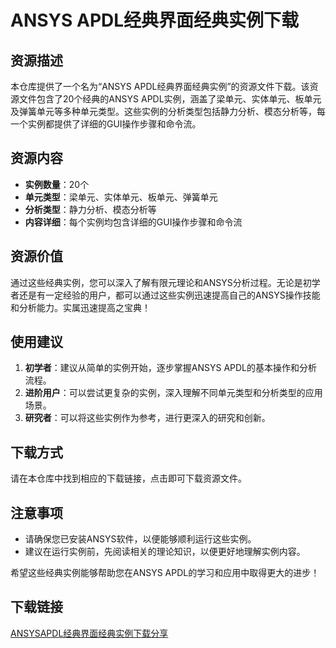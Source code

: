 # ANSYS APDL经典界面经典实例下载

## 资源描述

本仓库提供了一个名为“ANSYS APDL经典界面经典实例”的资源文件下载。该资源文件包含了20个经典的ANSYS APDL实例，涵盖了梁单元、实体单元、板单元及弹簧单元等多种单元类型。这些实例的分析类型包括静力分析、模态分析等，每一个实例都提供了详细的GUI操作步骤和命令流。

## 资源内容

- **实例数量**：20个
- **单元类型**：梁单元、实体单元、板单元、弹簧单元
- **分析类型**：静力分析、模态分析等
- **内容详细**：每个实例均包含详细的GUI操作步骤和命令流

## 资源价值

通过这些经典实例，您可以深入了解有限元理论和ANSYS分析过程。无论是初学者还是有一定经验的用户，都可以通过这些实例迅速提高自己的ANSYS操作技能和分析能力。实属迅速提高之宝典！

## 使用建议

1. **初学者**：建议从简单的实例开始，逐步掌握ANSYS APDL的基本操作和分析流程。
2. **进阶用户**：可以尝试更复杂的实例，深入理解不同单元类型和分析类型的应用场景。
3. **研究者**：可以将这些实例作为参考，进行更深入的研究和创新。

## 下载方式

请在本仓库中找到相应的下载链接，点击即可下载资源文件。

## 注意事项

- 请确保您已安装ANSYS软件，以便能够顺利运行这些实例。
- 建议在运行实例前，先阅读相关的理论知识，以便更好地理解实例内容。

希望这些经典实例能够帮助您在ANSYS APDL的学习和应用中取得更大的进步！

## 下载链接

[ANSYSAPDL经典界面经典实例下载分享](https://pan.quark.cn/s/93c437197715)